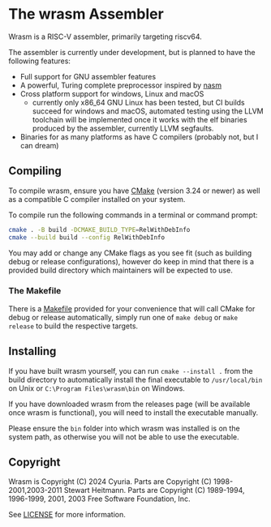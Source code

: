 # The wrasm Assembler

Wrasm is a RISC-V assembler, primarily targeting riscv64.

The assembler is currently under development, but is planned to have the
following features:
- Full support for GNU assembler features
- A powerful, Turing complete preprocessor inspired by [nasm](https://nasm.us/)
- Cross platform support for windows, Linux and macOS
  - currently only x86_64 GNU Linux has been tested, but CI builds succeed for
    windows and macOS, automated testing using the LLVM toolchain will be
    implemented once it works with the elf binaries produced by the assembler,
    currently LLVM segfaults.
- Binaries for as many platforms as have C compilers (probably not, but I can
  dream)

## Compiling

To compile wrasm, ensure you have [CMake](https://cmake.org/) (version 3.24 or newer) as well as a
compatible C compiler installed on your system.

To compile run the following commands in a terminal or command prompt:
```sh
cmake . -B build -DCMAKE_BUILD_TYPE=RelWithDebInfo
cmake --build build --config RelWithDebInfo
```

You may add or change any CMake flags as you see fit (such as building debug
or release configurations), however do keep in mind that there is a provided
build directory which maintainers will be expected to use.

### The Makefile

There is a [Makefile](./Makefile) provided for your convenience that will call
CMake for debug or release automatically, simply run one of `make debug` or
`make release` to build the respective targets.

## Installing

If you have built wrasm yourself, you can run `cmake --install .` from the
build directory to automatically install the final executable to
`/usr/local/bin` on Unix or `C:\Program Files\wrasm\bin` on Windows.

If you have downloaded wrasm from the releases page (will be available once
wrasm is functional), you will need to install the executable manually.

Please ensure the `bin` folder into which wrasm was installed is on the system
path, as otherwise you will not be able to use the executable.

## Copyright

Wrasm is Copyright (C) 2024 Cyuria. Parts are Copyright (C) 1998-2001,2003-2011
Stewart Heitmann. Parts are Copyright (C) 1989-1994, 1996-1999, 2001, 2003 Free
Software Foundation, Inc.

See [LICENSE](LICENSE) for more information.

